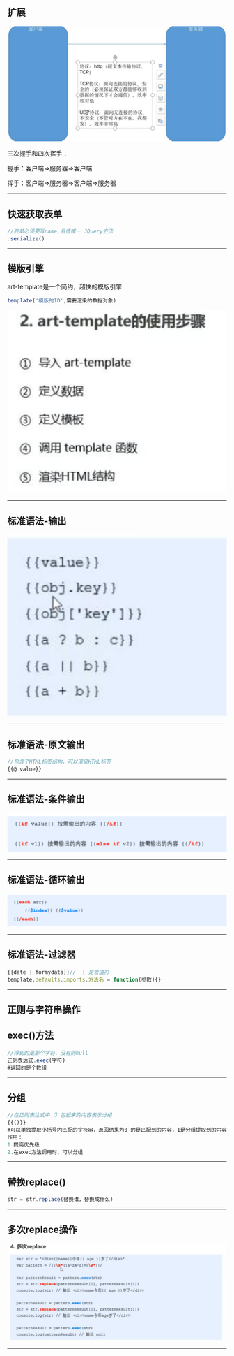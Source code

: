 ##   扩展

![网络](笔记截图/网络.png)

三次握手和四次挥手：

握手：客户端=>服务器=>客户端

挥手：客户端=>服务器=>客户端=>服务器

---

## 快速获取表单

```js
//表单必须要写name,且值唯一 JQuery方法
.serialize()
```

---

## 模版引擎

art-template是一个简约，超快的模版引擎

```js
template('模版的ID',需要渲染的数据对象)
```

![art](笔记截图/art.png)

---

## 标准语法-输出

![template输出](笔记截图/template输出.png)

---

## 标准语法-原文输出

```js
//包含了HTML标签结构，可以渲染HTML标签
{{@ value}}
```

---

## 标准语法-条件输出

![条件输出](笔记截图/条件输出.png)

---

## 标准语法-循环输出

![循环输出](笔记截图/循环输出.png)

---

## 标准语法-过滤器

```js
{{date | formydata}}//  | 是管道符
template.defaults.imports.方法名 = function(参数){}
```

---

## 正则与字符串操作

## exec()方法

```js
//得到的是那个字符，没有则null
正则表达式.exec(字符)
#返回的是个数组
```

---

## 分组

```js
//在正则表达式中（）包起来的内容表示分组
{{()}}
#可以单独提取小括号内匹配的字符串，返回结果为0 的是匹配到的内容，1是分组提取到的内容
作用：
1.提高优先级
2.在exec方法调用时，可以分组
```

---

## 替换replace()

```js
str = str.replace(替换谁，替换成什么)
```

---

## 多次replace操作

![多次替换](笔记截图/多次替换.png)

---

